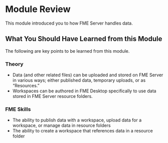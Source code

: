 # Module Review

This module introduced you to how FME Server handles data.

## What You Should Have Learned from this Module ##

The following are key points to be learned from this module.

### Theory ###

- Data (and other related files) can be uploaded and stored on FME Server in various ways; either published data, temporary uploads, or as “Resources.”
- Workspaces can be authored in FME Desktop specifically to use data stored in FME Server resource folders.


### FME Skills ###

- The ability to publish data with a workspace, upload data for a workspace, or manage data in resource folders
- The ability to create a workspace that references data in a resource folder
